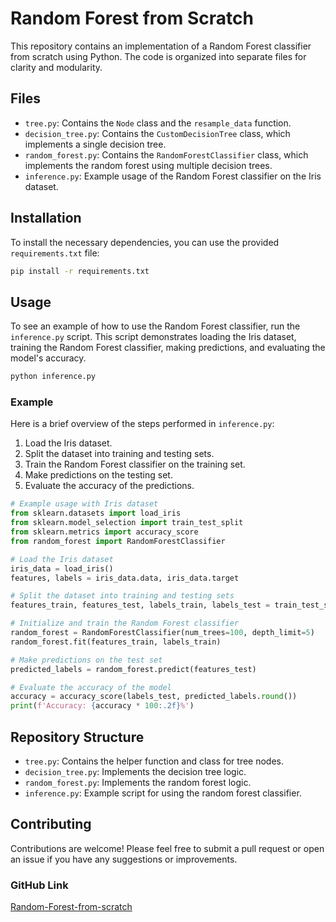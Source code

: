 # Random Forest from Scratch

This repository contains an implementation of a Random Forest classifier from scratch using Python. The code is organized into separate files for clarity and modularity.

## Files

- `tree.py`: Contains the `Node` class and the `resample_data` function.
- `decision_tree.py`: Contains the `CustomDecisionTree` class, which implements a single decision tree.
- `random_forest.py`: Contains the `RandomForestClassifier` class, which implements the random forest using multiple decision trees.
- `inference.py`: Example usage of the Random Forest classifier on the Iris dataset.

## Installation

To install the necessary dependencies, you can use the provided `requirements.txt` file:

```bash
pip install -r requirements.txt
```

## Usage

To see an example of how to use the Random Forest classifier, run the `inference.py` script. This script demonstrates loading the Iris dataset, training the Random Forest classifier, making predictions, and evaluating the model's accuracy.

```bash
python inference.py
```

### Example

Here is a brief overview of the steps performed in `inference.py`:

1. Load the Iris dataset.
2. Split the dataset into training and testing sets.
3. Train the Random Forest classifier on the training set.
4. Make predictions on the testing set.
5. Evaluate the accuracy of the predictions.

```python
# Example usage with Iris dataset
from sklearn.datasets import load_iris
from sklearn.model_selection import train_test_split
from sklearn.metrics import accuracy_score
from random_forest import RandomForestClassifier

# Load the Iris dataset
iris_data = load_iris()
features, labels = iris_data.data, iris_data.target

# Split the dataset into training and testing sets
features_train, features_test, labels_train, labels_test = train_test_split(features, labels, test_size=0.2, random_state=42)

# Initialize and train the Random Forest classifier
random_forest = RandomForestClassifier(num_trees=100, depth_limit=5)
random_forest.fit(features_train, labels_train)

# Make predictions on the test set
predicted_labels = random_forest.predict(features_test)

# Evaluate the accuracy of the model
accuracy = accuracy_score(labels_test, predicted_labels.round())
print(f'Accuracy: {accuracy * 100:.2f}%')
```

## Repository Structure

- `tree.py`: Contains the helper function and class for tree nodes.
- `decision_tree.py`: Implements the decision tree logic.
- `random_forest.py`: Implements the random forest logic.
- `inference.py`: Example script for using the random forest classifier.

## Contributing

Contributions are welcome! Please feel free to submit a pull request or open an issue if you have any suggestions or improvements.

### GitHub Link

[Random-Forest-from-scratch](https://github.com/sairam-penjarla/Random-Forest-from-scratch)